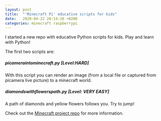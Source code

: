 ```yaml
---
layout: post
title:  "'Minecraft Pi' educative scripts for kids"
date:   2020-04-22 20:14:26 +0200
categories: minecraft raspberrypi
---
```


I started a new repo with educative Python scripts for kids. Play and learn with Python!

The first two scripts are:

##### picameraintominecraft.py [Level:HARD]

With this script you can render an image (from a local file or captured from picamera live picture) to a minecraft world.

##### diamondswithflowerspath.py [Level: VERY EASY]

A path of diamonds and yellow flowers follows you. Try to jump!


Check out the [Minecraft project repo](https://github.com/ferrithemaker/minecraftpi-projects.git) for more information.

